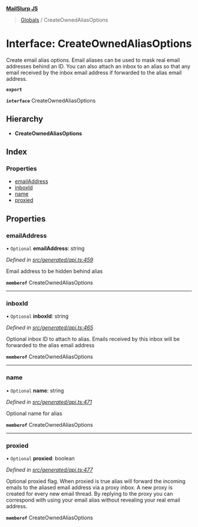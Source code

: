 **[MailSlurp JS](../README.md)**

> [Globals](../README.md) / CreateOwnedAliasOptions

# Interface: CreateOwnedAliasOptions

Create email alias options. Email aliases can be used to mask real email addresses behind an ID. You can also attach an inbox to an alias so that any email received by the inbox email address if forwarded to the alias email address.

**`export`** 

**`interface`** CreateOwnedAliasOptions

## Hierarchy

* **CreateOwnedAliasOptions**

## Index

### Properties

* [emailAddress](createownedaliasoptions.md#emailaddress)
* [inboxId](createownedaliasoptions.md#inboxid)
* [name](createownedaliasoptions.md#name)
* [proxied](createownedaliasoptions.md#proxied)

## Properties

### emailAddress

• `Optional` **emailAddress**: string

*Defined in [src/generated/api.ts:459](https://github.com/mailslurp/mailslurp-client/blob/717d89d/src/generated/api.ts#L459)*

Email address to be hidden behind alias

**`memberof`** CreateOwnedAliasOptions

___

### inboxId

• `Optional` **inboxId**: string

*Defined in [src/generated/api.ts:465](https://github.com/mailslurp/mailslurp-client/blob/717d89d/src/generated/api.ts#L465)*

Optional inbox ID to attach to alias. Emails received by this inbox will be forwarded to the alias email address

**`memberof`** CreateOwnedAliasOptions

___

### name

• `Optional` **name**: string

*Defined in [src/generated/api.ts:471](https://github.com/mailslurp/mailslurp-client/blob/717d89d/src/generated/api.ts#L471)*

Optional name for alias

**`memberof`** CreateOwnedAliasOptions

___

### proxied

• `Optional` **proxied**: boolean

*Defined in [src/generated/api.ts:477](https://github.com/mailslurp/mailslurp-client/blob/717d89d/src/generated/api.ts#L477)*

Optional proxied flag. When proxied is true alias will forward the incoming emails to the aliased email address via a proxy inbox. A new proxy is created for every new email thread. By replying to the proxy you can correspond with using your email alias without revealing your real email address.

**`memberof`** CreateOwnedAliasOptions
